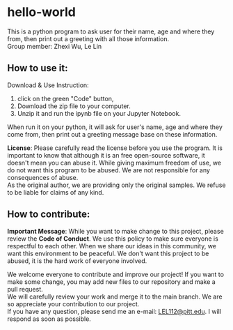 # hello-world
This is a python program to ask user for their name, age and where they from, then print out a greeting with all those information.  
Group member: Zhexi Wu, Le Lin


## How to use it:
Download & Use Instruction:
1. click on the green "Code" button, 
2. Download the zip file to your computer. 
3. Unzip it and run the ipynb file on your Jupyter Notebook.

When run it on your python, it will ask for user's name, age and where they come from, then print out a greeting message base on these information.  

__License__: Please carefully read the license before you use the program. It is important to know that although it is an free open-source software, it doesn't mean you can abuse it. While giving maximum freedom of use, we do not want this program to be abused. We are not responsible for any consequences of abuse.  
As the original author, we are providing only the original samples. We refuse to be liable for claims of any kind.
  
  
## How to contribute:  
__Important Message__: While you want to make change to this project, please review the __Code of Conduct__. We use this policy to make sure everyone is respectful to each other. When we share our ideas in this community, we want this environment to be peaceful. We don't want this project to be abused, it is the hard work of everyone involved.  

We welcome everyone to contribute and improve our project! If you want to make some change, you may add new files to our repository and make a pull request.  
We will carefully review your work and merge it to the main branch. We are so appreciate your contribution to our project.  
If you have any question, please send me an e-mail: LEL112@pitt.edu. I will respond as soon as possible.
